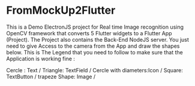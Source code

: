 # FromMockUp2Flutter
This is a Demo ElectronJS project for Real time Image recognition using OpenCV framework that converts 5 Flutter widgets to a Flutter App (Project).
The Project also contains the Back-End NodeJS server. 
You just need to give Access to the camera from the App and draw the shapes below.
This is The Legend that you need to follow to make sure that the Application is working fine :

Cercle : Text / 
Triangle: TextField / 
Cercle with diameters:Icon / 
Square: TextButton / 
trapeze Shape: Image / 
